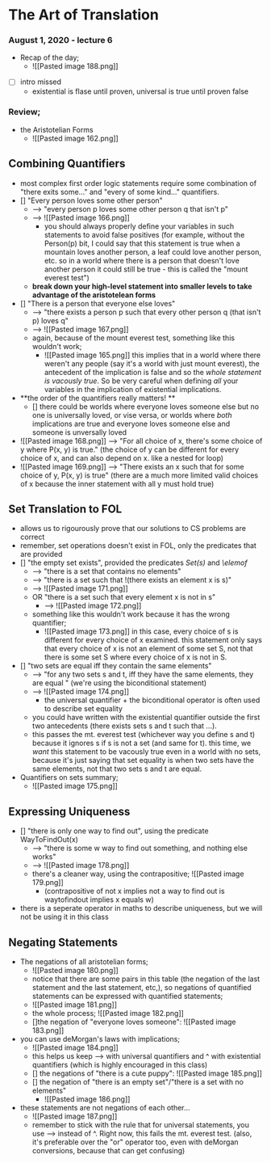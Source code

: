 # The Art of Translation
### August 1, 2020 - lecture 6


- Recap of the day;	
	- ![[Pasted image 188.png]]

- [ ] intro missed
	- existential is flase until proven, universal is true until proven false


### Review;
- the Aristotelian Forms
	- ![[Pasted image 162.png]]


## Combining Quantifiers
- most complex first order logic statements require some combination of "there exits some..." and "every of some kind..." quantifiers.
- [] "Every person loves some other person"
	- --> "every person p loves some other person q that isn't p"
	- --> ![[Pasted image 166.png]]
		- you should always properly define your variables in such statements to avoid false positives (for example, without the Person(p) bit, I could say that this statement is true when a mountain loves another person, a leaf could love another person, etc. so in a world where there is a person that doesn't love another person it could still be true - this is called the "mount everest test")
	- **break down your high-level statement into smaller levels to take advantage of the aristotelean forms**
- [] "There is a person that everyone else loves"
	- --> "there exists a person p such that every other person q (that isn't p) loves q"
	- --> ![[Pasted image 167.png]]
	- again, because of the mount everest test, something like this wouldn't work;
		- ![[Pasted image 165.png]] this implies that in a world where there weren't any people (say it's a world with just mount everest), the antecedent of the implication is false and so the *whole statement is vacously true*. So be very careful when defining *all* your variables in the implication of existential implications.
- **the order of the quantifiers really matters! **
	- [] there could be worlds where everyone loves someone else but no one is universally loved, or vise versa, or worlds where *both* implications are true and everyone loves someone else and someone is unversally loved
- ![[Pasted image 168.png]] --> "For all choice of x, there's some choice of y where P(x, y) is true." (the choice of y can be different for every choice of x, and can also depend on x. like a nested for loop)
- ![[Pasted image 169.png]] --> "There exists an x such that for some choice of y, P(x, y) is true" (there are a much more limited valid choices of x because the inner statement with all y must hold true)

## Set Translation to FOL
- allows us to rigourously prove that our solutions to CS problems are correct
- remember, set operations doesn't exist in FOL, only the predicates that are provided
- [] "the empty set exists", provided the predicates *Set(s)* and *\elemof*
	- --> "there is a set that contains no elements"
	- --> "there is a set such that !(there exists an element x is s)"
	- --> ![[Pasted image 171.png]]
	- OR  "there is a set such that every element x is not in s"
		- --> ![[Pasted image 172.png]]
	- something like this wouldn't work because it has the wrong quantifier;
		- ![[Pasted image 173.png]] in this case, every choice of s is different for every choice of x examined. this statement only says that every choice of x is not an element of some set S, not that there is some set S where every choice of x is not in S.
- [] "two sets are equal iff they contain the same elements"
	- --> "for any two sets s and t, iff they have the same elements, they are equal " (we're using the biconditional statement)
	- --> ![[Pasted image 174.png]]
		- the universal quantifier + the biconditional operator is often used to describe set equality
	- you could have written with the existential quantifier outside the first two antecedents (there exists sets s and t such that ...). 
	- this passes the mt. everest test (whichever way you define s and t) because it ignores s if s is not a set (and same for t). this time, we *want* this statement to be vacously true even in a world with no sets, because it's just saying that set equality is when two sets have the same elements, not that two sets s and t are equal. 
- Quantifiers on sets summary;
	- ![[Pasted image 175.png]]	



## Expressing Uniqueness
- [] "there is only one way to find out", using the predicate WayToFindOut(x)
	- --> "there is some w way to find out something, and nothing else works"
	- --> ![[Pasted image 178.png]]
	- there's a cleaner way, using the contrapositive; ![[Pasted image 179.png]]
		- (contrapositive of not x implies not a way to find out is waytofindout implies x equals w)
- there is a seperate operator in maths to describe uniqueness, but we will not be using it in this class


## Negating Statements
- The negations of all aristotelian forms;
	- ![[Pasted image 180.png]]
	- notice that there are some pairs in this table (the negation of the last statement and the last statement, etc,), so negations of quantified statements can be expressed with quantified statements;
	- ![[Pasted image 181.png]]
	- the whole process; ![[Pasted image 182.png]]
	- []the negation of "everyone loves someone": ![[Pasted image 183.png]]
- you can use deMorgan's laws with implications;	
	- ![[Pasted image 184.png]]
	- this helps us keep --> with universal quantifiers and ^ with existential quantifiers (which is highly encouraged in this class)
	- [] the negations of "there is a cute puppy": ![[Pasted image 185.png]]
	- [] the negation of "there is an empty set"/"there is a set with no elements"
		- ![[Pasted image 186.png]]
- these statements are not negations of each other...
	- ![[Pasted image 187.png]]
	- remember to stick with the rule that for universal statements, you use --> instead of ^. Right now, this fails the mt. everest test. (also, it's preferable over the "or" operator too, even with deMorgan conversions, because that can get confusing)




































